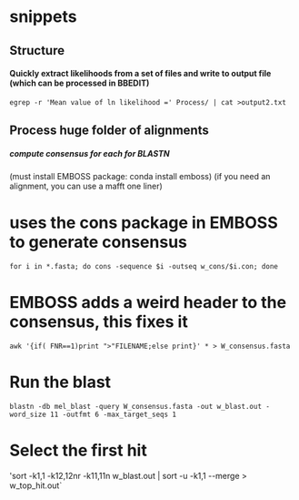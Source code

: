 # snippets


## Structure

#### Quickly extract likelihoods from a set of files and write to output file (which can be processed in BBEDIT)

`egrep -r 'Mean value of ln likelihood =' Process/ | cat >output2.txt`

## Process huge folder of alignments

##### compute consensus for each for BLASTN
(must install EMBOSS package: conda install emboss)
(if you need an alignment, you can use a mafft one liner)

# uses the cons package in EMBOSS to generate consensus
`for i in *.fasta; do cons -sequence $i -outseq w_cons/$i.con; done`

# EMBOSS adds a weird header to the consensus, this fixes it
`awk '{if( FNR==1)print ">"FILENAME;else print}' * > W_consensus.fasta`

# Run the blast
`blastn -db mel_blast -query W_consensus.fasta -out w_blast.out -word_size 11 -outfmt 6 -max_target_seqs 1`

# Select the first hit 
'sort -k1,1 -k12,12nr -k11,11n w_blast.out | sort -u -k1,1 --merge > w_top_hit.out`
